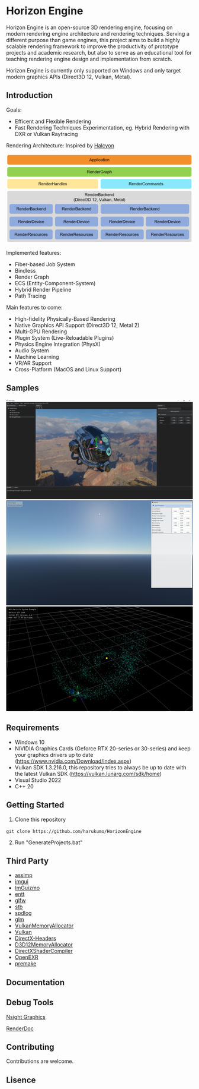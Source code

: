 # Horizon Engine

Horizon Engine is an open-source 3D rendering engine, focusing on modern rendering engine architecture and rendering techniques. Serving a different purpose than game engines, this project aims to build a highly scalable rendering framework to improve the productivity of prototype projects and academic research, but also to serve as an educational tool for teaching rendering engine design and implementation from scratch.

Horizon Engine is currently only supported on Windows and only target modern graphics APIs (Direct3D 12, Vulkan, Metal).

## Introduction

Goals:
* Efficent and Flexible Rendering
* Fast Rendering Techniques Experimentation, eg. Hybrid Rendering with DXR or Vulkan Raytracing

Rendering Architecture:
Inspired by [Halcyon](https://www.ea.com/seed/news/khronos-munich-2018-halcyon-vulkan)

![image](/Docs/rendering_architecture.png)

Implemented features:
* Fiber-based Job System
* Bindless
* Render Graph
* ECS (Entity-Component-System)
* Hybrid Render Pipeline
* Path Tracing

Main features to come:
* High-fidelity Physically-Based Rendering
* Native Graphics API Support (Direct3D 12, Metal 2)
* Multi-GPU Rendering
* Plugin System (Live-Reloadable Plugins)
* Physics Engine Integration (PhysX)
* Audio System
* Machine Learning
* VR/AR Support
* Cross-Platform (MacOS and Linux Support)

## Samples

![image](/Screenshots/screenshot_editor.png)
![image](/Screenshots/screenshot_sky_atmosphere.png)
![image](/Screenshots/screenshot_particle_system.png)

## Requirements

* Windows 10
* NIVIDIA Graphics Cards (Geforce RTX 20-series or 30-series) and keep your graphics drivers up to date (https://www.nvidia.com/Download/index.aspx)
* Vulkan SDK 1.3.216.0, this repository tries to always be up to date with the latest Vulkan SDK (https://vulkan.lunarg.com/sdk/home)
* Visual Studio 2022
* C++ 20

## Getting Started

1. Clone this repository

`git clone https://github.com/harukumo/HorizonEngine`

2. Run "GenerateProjects.bat"

## Third Party

* [assimp](https://github.com/assimp/assimp)
* [imgui](https://github.com/ocornut/imgui)
* [ImGuizmo](https://github.com/CedricGuillemet/ImGuizmo)
* [entt](https://github.com/skypjack/entt)
* [glfw](https://github.com/glfw/glfw)
* [stb](https://github.com/nothings/stb)
* [spdlog](https://github.com/gabime/spdlog)
* [glm](https://github.com/g-truc/glm)
* [VulkanMemoryAllocator](https://github.com/GPUOpen-LibrariesAndSDKs/VulkanMemoryAllocator)
* [Vulkan](https://www.khronos.org/vulkan)
* [DirectX-Headers](https://github.com/microsoft/DirectX-Headers)
* [D3D12MemoryAllocator](https://github.com/GPUOpen-LibrariesAndSDKs/D3D12MemoryAllocator)
* [DirectXShaderCompiler](https://github.com/microsoft/DirectXShaderCompiler)
* [OpenEXR](https://github.com/AcademySoftwareFoundation/openexr)
* [premake](https://github.com/premake/premake-core)

## Documentation


## Debug Tools

[Nsight Graphics](https://developer.nvidia.com/nsight-graphics)

[RenderDoc](https://renderdoc.org/)

## Contributing

Contributions are welcome.

## Lisence